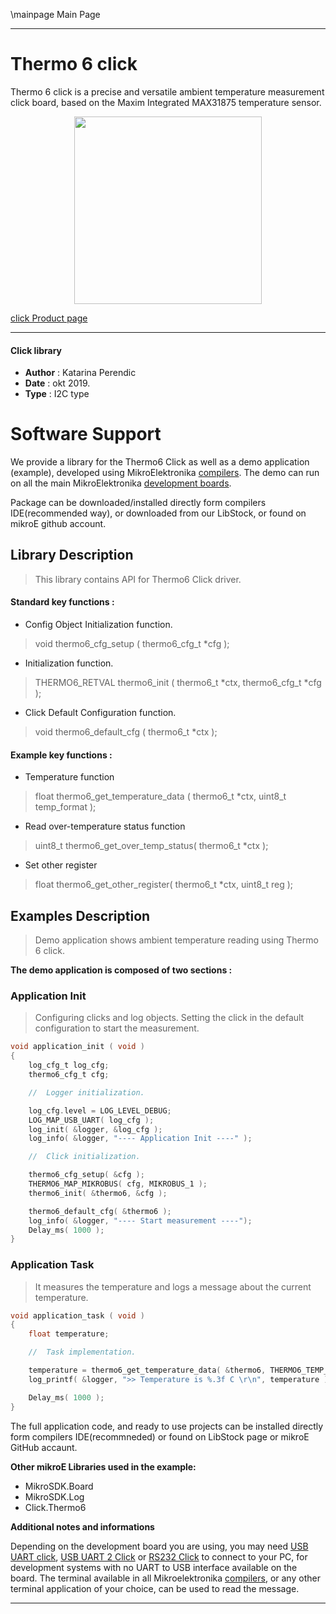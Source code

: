 \mainpage Main Page
 
 

---
# Thermo 6 click

Thermo 6 click is a precise and versatile ambient temperature measurement click board, based on the Maxim Integrated MAX31875 temperature sensor.

<p align="center">
  <img src="https://download.mikroe.com/images/click_for_ide/thermo6_click.png" height=300px>
</p>

[click Product page](<https://www.mikroe.com/thermo-6-click>)

---

#### Click library 

- **Author**        : Katarina Perendic
- **Date**          : okt 2019.
- **Type**          : I2C type


# Software Support

We provide a library for the Thermo6 Click 
as well as a demo application (example), developed using MikroElektronika 
[compilers](https://shop.mikroe.com/compilers). 
The demo can run on all the main MikroElektronika [development boards](https://shop.mikroe.com/development-boards).

Package can be downloaded/installed directly form compilers IDE(recommended way), or downloaded from our LibStock, or found on mikroE github account. 

## Library Description

> This library contains API for Thermo6 Click driver.

#### Standard key functions :

- Config Object Initialization function.
> void thermo6_cfg_setup ( thermo6_cfg_t *cfg ); 
 
- Initialization function.
> THERMO6_RETVAL thermo6_init ( thermo6_t *ctx, thermo6_cfg_t *cfg );

- Click Default Configuration function.
> void thermo6_default_cfg ( thermo6_t *ctx );


#### Example key functions :

- Temperature function
> float thermo6_get_temperature_data ( thermo6_t *ctx, uint8_t temp_format );
 
- Read over-temperature status function
> uint8_t thermo6_get_over_temp_status( thermo6_t *ctx );

- Set other register
> float thermo6_get_other_register( thermo6_t *ctx, uint8_t reg );

## Examples Description

> Demo application shows ambient temperature reading using Thermo 6 click.

**The demo application is composed of two sections :**

### Application Init 

> Configuring clicks and log objects.
> Setting the click in the default configuration to start the measurement.

```c
void application_init ( void )
{
    log_cfg_t log_cfg;
    thermo6_cfg_t cfg;

    //  Logger initialization.

    log_cfg.level = LOG_LEVEL_DEBUG;
    LOG_MAP_USB_UART( log_cfg );
    log_init( &logger, &log_cfg );
    log_info( &logger, "---- Application Init ----" );

    //  Click initialization.

    thermo6_cfg_setup( &cfg );
    THERMO6_MAP_MIKROBUS( cfg, MIKROBUS_1 );
    thermo6_init( &thermo6, &cfg );

    thermo6_default_cfg( &thermo6 );
    log_info( &logger, "---- Start measurement ----");
    Delay_ms( 1000 );
}
```

### Application Task

> It measures the temperature and logs a message about the current temperature.

```c
void application_task ( void )
{
    float temperature;

    //  Task implementation.

    temperature = thermo6_get_temperature_data( &thermo6, THERMO6_TEMP_FORMAT_CELSIUS );
    log_printf( &logger, ">> Temperature is %.3f C \r\n", temperature );

    Delay_ms( 1000 );
}
```

The full application code, and ready to use projects can be  installed directly form compilers IDE(recommneded) or found on LibStock page or mikroE GitHub accaunt.

**Other mikroE Libraries used in the example:** 

- MikroSDK.Board
- MikroSDK.Log
- Click.Thermo6

**Additional notes and informations**

Depending on the development board you are using, you may need 
[USB UART click](https://shop.mikroe.com/usb-uart-click), 
[USB UART 2 Click](https://shop.mikroe.com/usb-uart-2-click) or 
[RS232 Click](https://shop.mikroe.com/rs232-click) to connect to your PC, for 
development systems with no UART to USB interface available on the board. The 
terminal available in all Mikroelektronika 
[compilers](https://shop.mikroe.com/compilers), or any other terminal application 
of your choice, can be used to read the message.



---
